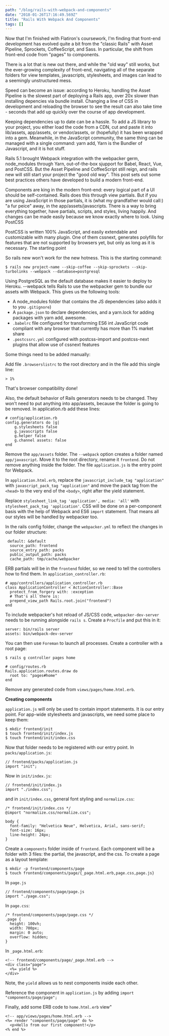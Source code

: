 ```yaml
---
path: "/blog/rails-with-webpack-and-components"
date: "2018-01-26T17:16:49.569Z"
title: "Rails With Webpack And Components"
tags: []
---
```


Now that I'm finished with Flatiron's coursework, I'm finding that front-end development has evolved quite a bit from the "classic Rails" with Asset Pipeline, Sprockets, CoffeeScript, and Sass. In particular, the shift from front-end code from "pages" to components.

There is a lot that is new out there, and while the "old way" still works, but the ever-growing complexity of front-end, navigating all of the separate folders for view templates, javascripts, stylesheets, and images can lead to a seemingly unstructured mess.

Speed can become an issue: according to Heroku, handling the Asset Pipeline is the slowest part of deploying a Rails app, over 20x slower than installing depencies via bundle install. Changing a line of CSS in development and reloading the browser to see the result can also take time - seconds that add up quickly over the course of app development.

Keeping dependencies up to date can be a hassle. To add a JS library to your project, you either load the code from a CDN, cut and paste it into lib/assets, app/assets, or vendor/assets, or (hopefully) it has been wrapped into a gem. Meanwhile, in the JavaScript community, the same thing can be managed with a single command: yarn add, Yarn is the Bundler of Javascript, and it is hot stuff.

Rails 5.1 brought Webpack integration with the webpacker germ, node_modules through Yarn, out-of-the-box sjupport for Babel, React, Vue, and PostCSS. But the Asset Pipeline and CoffeeScript still reign, and rails new will still start your project the "good old way". This post sets out some best practices others have developed to build a modern front-end.

Components are king in the modern front-end: every logical part of a UI should be self-contained. Rails does this through view partials. But if you are using JavaScript in those partials, it is (what my grandfather would call:) "a fur peice" away, in the app/assets/javascripts. There is a way to bring everything together, have partials, scripts, and styles, living happily. And changes can be made easily because we know exactly where to look.
Using PostCSS

PostCSS is written 100% JavaScript, and easily extendable and customizable with many plugin. One of them cssnext, generates polyfills for features that are not supported by browsers yet, but only as long as it is necessary.
The starting point

So rails new won't work for the new hotness. This is the starting command:

    $ rails new project-name --skip-coffee --skip-sprockets --skip-turbolinks --webpack --database=postgresql

Using PostgreSQL as the default database makes it easier to deploy to Heroku. --webpack tells Rails to use the webpacker gem to bundle our assets with Webpack. This gives us the following tools:

 - A node_modules folder that contains the JS dependencies (also adds it
   to you `.gitignore`)
  - A `package.json` to declare dependencies, and a yarn.lock for adding packages with yarn add, awesome.
  -   `.babelrc` file configured for transforming ES6 int JavaScript code compliant with any browser that currently has more than 1% market share
  -   `.postcssrc.yml` configured with postcss-import and postcss-next plugins that allow use of cssnext features

Some things need to be added manually:

Add file `.browserslistrc` to the root directory and in the file add this single line:

    > 1%

That's browser compatibility done!

Also, the default behavior of Rails generators needs to be changed. They won't need to put anything into app/assets, because the folder is going to be removed. In application.rb add these lines:

    # config/application.rb 
    config.generators do |g| 
	    g.stylesheets false 
	    g.javascripts false
	    g.helper false 
	    g.channel assets: false 
	end

Remove the `app/assets` folder. The `--webpack` option creates a folder named `app/javascript`. Move it to the root directory, rename it `frontend`. Do not remove anything inside the folder. The file `application.js` is the entry point for Webpack.

In `application.html.erb`, replace the `javascript_include_tag "application"` with `javascript_pack_tag "application"` and move the pack tag from the `<head>` to the very end of the `<body>`, right after the yield statement.

Replace `stylesheet_link_tag 'application', media: 'all'` with `stylesheet_pack_tag 'application'`. CSS will be done on a per-component basis with the help of Webpack and ES6 `import` statement. That means all our styles will be handled by webpacker too.

In the rails config folder, change the `webpacker.yml` to reflect the changes in our folder structure:

 

     default: &default
      source_path: frontend
      source_entry_path: packs
      public_output_path: packs
      cache_path: tmp/cache/webpacker

ERB partials will be in the `frontend` folder, so we need to tell the controllers how to find them. In `application_controller.rb`:

    # app/controllers/application_controller.rb
    class ApplicationController < ActionController::Base
      protect_from_forgery with: :exception
      # That's all there is:
      prepend_view_path Rails.root.join("frontend")
    end

To include webpacker's hot reload of JS/CSS code, `webpacker-dev-server` needs to be running alongside `rails s`. Create a `Procfile` and put this in it:

    server: bin/rails server
    assets: bin/webpack-dev-server

You can then use `Foreman` to launch all processes. Create a controller with a root page:

    $ rails g controller pages home

    # config/routes.rb
    Rails.application.routes.draw do
      root to: "pages#home"
    end

Remove any generated code from `views/pages/home.html.erb`.

**Creating components**

`application.js` will only be used to contain import statements. It is our entry point. For app-wide stylesheets and javascripts, we need some place to keep them:

    $ mkdir frontend/init
    $ touch frontend/init/index.js
    $ touch frontend/init/index.css

Now that folder needs to be registered with our entry point. In `packs/application.js`:

    // frontend/packs/application.js
    import "init";

Now in `init/index.js`:

    // frontend/init/index.js
    import "./index.css";

and in `init/index.css`, general font styling and `normalize.css`:

    /* frontend/init/index.css */
    @import "normalize.css/normalize.css";
    
    body {
      font-family: "Helvetica Neue", Helvetica, Arial, sans-serif;
      font-size: 16px;
      line-height: 24px;
    }

Create a `components` folder inside of `frontend`. Each component will be a folder with 3 files: the partial, the javascript, and the css. To create a page as a layout template:

    $ mkdir -p frontend/components/page
    $ touch frontend/components/page/{_page.html.erb,page.css,page.js}

In `page.js`

    // frontend/components/page/page.js
    import "./page.css";

In `page.css`:

    /* frontend/components/page/page.css */
    .page {
      height: 100vh;
      width: 700px;
      margin: 0 auto;
      overflow: hidden;
    }

In `_page.html.erb`:

    <!-- frontend/components/page/_page.html.erb -->
    <div class="page">
      <%= yield %>
    </div>

Note, the `yield` allows us to nest components inside each other.

Reference the component in `application.js` by adding `import "components/page/page";`

Finally, add some ERB code to `home.html.erb` view"

    <!-- app/views/pages/home.html.erb -->
    <%= render "components/page/page" do %>
      <p>Hello from our first component!</p>
    <% end %>

